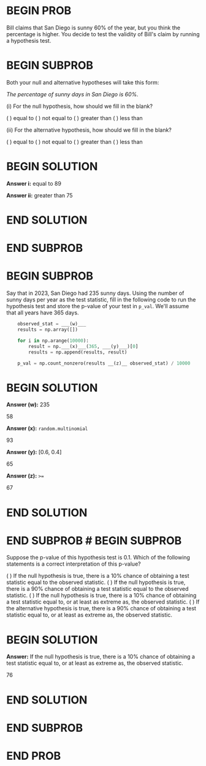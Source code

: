 # BEGIN PROB

Bill claims that San Diego is sunny 60% of the year, but you think the
percentage is higher. You decide to test the validity of Bill's claim by
running a hypothesis test.

# BEGIN SUBPROB

Both your null and alternative hypotheses will take this form:

*The percentage of sunny days in San Diego is 60%.*

\(i\) For the null hypothesis, how should we fill in the blank?

( ) equal to 
( ) not equal to 
( ) greater than 
( ) less than

\(ii\) For the alternative hypothesis, how should we fill in the blank?

( ) equal to 
( ) not equal to 
( ) greater than 
( ) less than

# BEGIN SOLUTION

**Answer i:** equal to
<average>89</average>

**Answer ii:** greater than
<average>75</average>

# END SOLUTION

# END SUBPROB

# BEGIN SUBPROB

Say that in 2023, San Diego had 235 sunny days. Using the number of
sunny days per year as the test statistic, fill in the following code to
run the hypothesis test and store the p-value of your test in `p_val`.
We'll assume that all years have 365 days.

```py
    observed_stat = ___(w)___
    results = np.array([])

    for i in np.arange(10000):
        result = np.___(x)___(365, ___(y)___)[0] 
        results = np.append(results, result)

    p_val = np.count_nonzero(results __(z)__ observed_stat) / 10000
```


# BEGIN SOLUTION

**Answer (w):** 235

<average>58</average>

**Answer (x):** `random.multinomial`

<average>93</average>

**Answer (y):** [0.6, 0.4]

<average>65</average>

**Answer (z):** `>=`

<average>67</average>

# END SOLUTION

# END SUBPROB # BEGIN SUBPROB

Suppose the p-value of this hypothesis test is 0.1. Which of the following statements is a correct interpretation of this p-value?

( ) If the null hypothesis is true, there is a 10% chance of obtaining a test statistic equal to the observed statistic.
( ) If the null hypothesis is true, there is a 90% chance of obtaining a test statistic equal to the observed statistic.
( ) If the null hypothesis is true, there is a 10% chance of obtaining a test statistic equal to, or at least as extreme as, the observed statistic.
( ) If the alternative hypothesis is true, there is a 90% chance of obtaining a test statistic equal to, or at least as extreme as, the observed statistic.

# BEGIN SOLUTION

**Answer:** If the null hypothesis is true, there is a 10% chance of obtaining a test statistic equal
to, or at least as extreme as, the observed statistic.

<average>76</average>

# END SOLUTION

# END SUBPROB

# END PROB